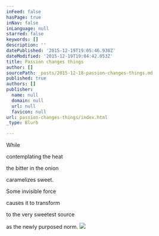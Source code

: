 ```yaml
---
inFeed: false
hasPage: true
inNav: false
inLanguage: null
starred: false
keywords: []
description: ''
datePublished: '2015-12-19T19:05:46.938Z'
dateModified: '2015-12-19T19:04:42.053Z'
title: Passion changes things
author: []
sourcePath: _posts/2015-12-18-passion-changes-things.md
published: true
authors: []
publisher:
  name: null
  domain: null
  url: null
  favicon: null
url: passion-changes-things/index.html
_type: Blurb

---
```

While 

contemplating the heat

the bitter in the onion

caramelizes sweet.

Some invisible force

causes it to transform

to the very sweetest source

as the newly purposed norm.
![](https://the-grid-user-content.s3-us-west-2.amazonaws.com/cc211977-65d3-487a-9197-990442c885e9.jpg)